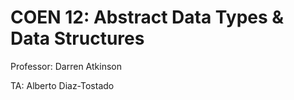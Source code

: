 # COEN 12: Abstract Data Types & Data Structures

Professor: Darren Atkinson

TA: Alberto Diaz-Tostado
